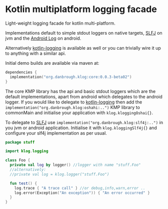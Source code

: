 # Kotlin multiplatform logging facade

Light-weight logging facade for kotlin multi-platform.

Implementations default to simple stdout loggers on native targets,
[SLFJ](https://www.slf4j.org/) on jvm and
the [Android Log](https://developer.android.com/reference/android/util/Log) on android.

Alternatively [kotlin-logging](https://github.com/oshai/kotlin-logging) is available as well
or you can trivially wire it up to anything with a similar api.

Initial demo builds are available via maven at:

```kotlin
dependencies {
  implementation("org.danbrough.klog:core:0.0.3-beta02")
}
```

The core KMP library has the api and basic stdout loggers which are the default implementations,
apart from android which delegates to the android logger.
If you would like to delegate to [kotlin-logging](https://github.com/oshai/kotlin-logging) then add
the `implementation("org.danbrough.klog:oshahi:..")` KMP library to commonMain and initialise your
application
with `klog.kloggingOshai{}`.

To delegate to [SLFJ](https://www.slf4j.org/) use `implementation("org.danbrough.klog:slf4j:..")` in
you jvm or android application.
Initialise it with `klog.kloggingSlf4j{}` and configure your slf4j implementation as per usual.

```kotlin
package stuff

import klog.logging

class Foo {
  private val log by logger() //logger with name "stuff.Foo"
  //alternatively:
  //private val log = klog.logger("stuff.Foo")

  fun test() {
    log.trace { "A trace call" } //or debug,info,warn,error ..
    log.error(Exception("An exception")) { "An error occurred" }
  }
}

```







